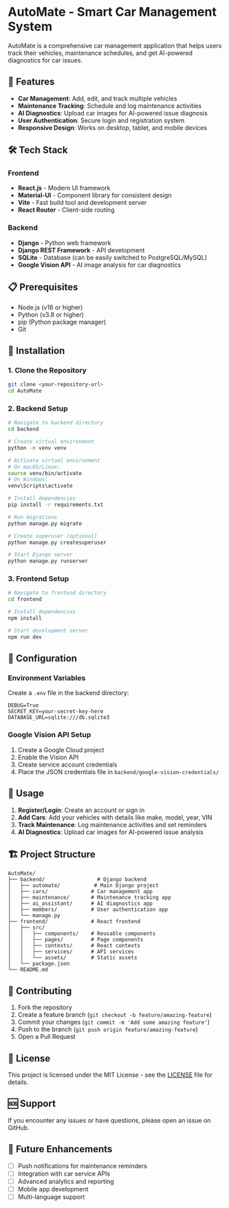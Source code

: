 # AutoMate - Smart Car Management System

AutoMate is a comprehensive car management application that helps users track their vehicles, maintenance schedules, and get AI-powered diagnostics for car issues.

## 🚗 Features

- **Car Management**: Add, edit, and track multiple vehicles
- **Maintenance Tracking**: Schedule and log maintenance activities
- **AI Diagnostics**: Upload car images for AI-powered issue diagnosis
- **User Authentication**: Secure login and registration system
- **Responsive Design**: Works on desktop, tablet, and mobile devices

## 🛠️ Tech Stack

### Frontend
- **React.js** - Modern UI framework
- **Material-UI** - Component library for consistent design
- **Vite** - Fast build tool and development server
- **React Router** - Client-side routing

### Backend
- **Django** - Python web framework
- **Django REST Framework** - API development
- **SQLite** - Database (can be easily switched to PostgreSQL/MySQL)
- **Google Vision API** - AI image analysis for car diagnostics

## 📋 Prerequisites

- Node.js (v16 or higher)
- Python (v3.8 or higher)
- pip (Python package manager)
- Git

## 🚀 Installation

### 1. Clone the Repository
```bash
git clone <your-repository-url>
cd AutoMate
```

### 2. Backend Setup
```bash
# Navigate to backend directory
cd backend

# Create virtual environment
python -m venv venv

# Activate virtual environment
# On macOS/Linux:
source venv/bin/activate
# On Windows:
venv\Scripts\activate

# Install dependencies
pip install -r requirements.txt

# Run migrations
python manage.py migrate

# Create superuser (optional)
python manage.py createsuperuser

# Start Django server
python manage.py runserver
```

### 3. Frontend Setup
```bash
# Navigate to frontend directory
cd frontend

# Install dependencies
npm install

# Start development server
npm run dev
```

## 🔧 Configuration

### Environment Variables
Create a `.env` file in the backend directory:
```env
DEBUG=True
SECRET_KEY=your-secret-key-here
DATABASE_URL=sqlite:///db.sqlite3
```

### Google Vision API Setup
1. Create a Google Cloud project
2. Enable the Vision API
3. Create service account credentials
4. Place the JSON credentials file in `backend/google-vision-credentials/`

## 📱 Usage

1. **Register/Login**: Create an account or sign in
2. **Add Cars**: Add your vehicles with details like make, model, year, VIN
3. **Track Maintenance**: Log maintenance activities and set reminders
4. **AI Diagnostics**: Upload car images for AI-powered issue analysis

## 🏗️ Project Structure

```
AutoMate/
├── backend/                 # Django backend
│   ├── automate/           # Main Django project
│   ├── cars/              # Car management app
│   ├── maintenance/       # Maintenance tracking app
│   ├── ai_assistant/      # AI diagnostics app
│   ├── members/           # User authentication app
│   └── manage.py
├── frontend/              # React frontend
│   ├── src/
│   │   ├── components/    # Reusable components
│   │   ├── pages/         # Page components
│   │   ├── contexts/      # React contexts
│   │   ├── services/      # API services
│   │   └── assets/        # Static assets
│   └── package.json
└── README.md
```

## 🤝 Contributing

1. Fork the repository
2. Create a feature branch (`git checkout -b feature/amazing-feature`)
3. Commit your changes (`git commit -m 'Add some amazing feature'`)
4. Push to the branch (`git push origin feature/amazing-feature`)
5. Open a Pull Request

## 📄 License

This project is licensed under the MIT License - see the [LICENSE](LICENSE) file for details.

## 🆘 Support

If you encounter any issues or have questions, please open an issue on GitHub.

## 🔮 Future Enhancements

- [ ] Push notifications for maintenance reminders
- [ ] Integration with car service APIs
- [ ] Advanced analytics and reporting
- [ ] Mobile app development
- [ ] Multi-language support
